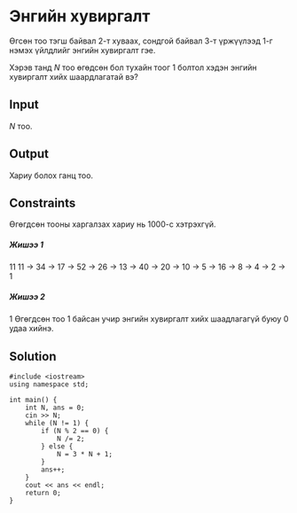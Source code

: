 # Энгийн хувиргалт
Өгсөн тоо тэгш байвал 2-т хуваах, сондгой байвал 3-т үржүүлээд 1-г нэмэх үйлдлийг энгийн хувиргалт гэе.

Хэрэв танд $N$ тоо өгөдсөн бол тухайн тоог 1 болтол хэдэн энгийн хувиргалт хийх шаардлагатай вэ?


## Input
$N$ тоо.

## Output
Хариу болох ганц тоо.

## Constraints
Өгөгдсөн тооны харгалзах хариу нь $1000$-с хэтрэхгүй.

##### Жишээ 1
11
11 &rarr; 34 &rarr; 17 &rarr; 52 &rarr; 26 &rarr; 13 &rarr; 40 &rarr; 20 &rarr; 10 &rarr; 5 &rarr; 16 &rarr; 8 &rarr; 4 &rarr; 2 &rarr; 1

##### Жишээ 2
1
Өгөгдсөн тоо 1 байсан учир энгийн хувиргалт хийх шаадлагагүй буюу 0 удаа хийнэ.

## Solution
```
#include <iostream>
using namespace std;

int main() {
    int N, ans = 0;
    cin >> N;
    while (N != 1) {
        if (N % 2 == 0) {
            N /= 2;
        } else {
            N = 3 * N + 1;
        }
        ans++;
    }
    cout << ans << endl;
    return 0;
}
```